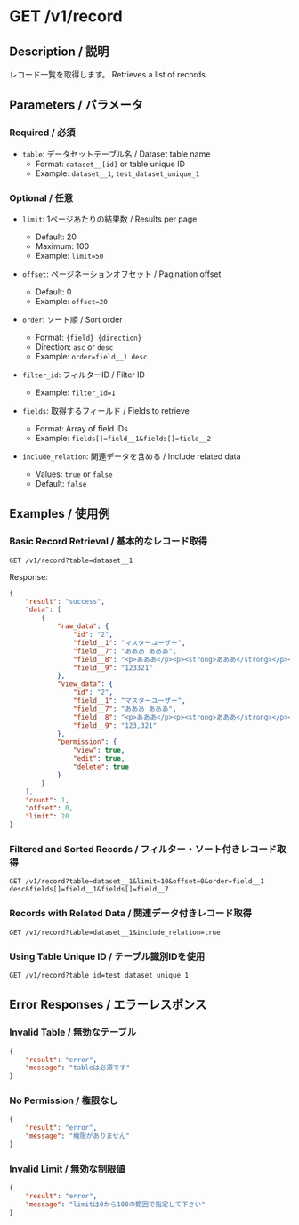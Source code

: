 # GET /v1/record

## Description / 説明
レコード一覧を取得します。
Retrieves a list of records.

## Parameters / パラメータ
### Required / 必須
- `table`: データセットテーブル名 / Dataset table name
  - Format: `dataset__[id]` or table unique ID
  - Example: `dataset__1`, `test_dataset_unique_1`

### Optional / 任意
- `limit`: 1ページあたりの結果数 / Results per page
  - Default: 20
  - Maximum: 100
  - Example: `limit=50`

- `offset`: ページネーションオフセット / Pagination offset
  - Default: 0
  - Example: `offset=20`

- `order`: ソート順 / Sort order
  - Format: `{field} {direction}`
  - Direction: `asc` or `desc`
  - Example: `order=field__1 desc`

- `filter_id`: フィルターID / Filter ID
  - Example: `filter_id=1`

- `fields`: 取得するフィールド / Fields to retrieve
  - Format: Array of field IDs
  - Example: `fields[]=field__1&fields[]=field__2`

- `include_relation`: 関連データを含める / Include related data
  - Values: `true` or `false`
  - Default: `false`

## Examples / 使用例

### Basic Record Retrieval / 基本的なレコード取得
```http
GET /v1/record?table=dataset__1
```

Response:
```json
{
    "result": "success",
    "data": [
        {
            "raw_data": {
                "id": "2",
                "field__1": "マスターユーザー",
                "field__7": "あああ あああ",
                "field__8": "<p>あああ</p><p><strong>あああ</strong></p><p>あああ</p>",
                "field__9": "123321"
            },
            "view_data": {
                "id": "2",
                "field__1": "マスターユーザー",
                "field__7": "あああ あああ",
                "field__8": "<p>あああ</p><p><strong>あああ</strong></p><p>あああ</p>",
                "field__9": "123,321"
            },
            "permission": {
                "view": true,
                "edit": true,
                "delete": true
            }
        }
    ],
    "count": 1,
    "offset": 0,
    "limit": 20
}
```

### Filtered and Sorted Records / フィルター・ソート付きレコード取得
```http
GET /v1/record?table=dataset__1&limit=10&offset=0&order=field__1 desc&fields[]=field__1&fields[]=field__7
```

### Records with Related Data / 関連データ付きレコード取得
```http
GET /v1/record?table=dataset__1&include_relation=true
```

### Using Table Unique ID / テーブル識別IDを使用
```http
GET /v1/record?table_id=test_dataset_unique_1
```

## Error Responses / エラーレスポンス

### Invalid Table / 無効なテーブル
```json
{
    "result": "error",
    "message": "tableは必須です"
}
```

### No Permission / 権限なし
```json
{
    "result": "error",
    "message": "権限がありません"
}
```

### Invalid Limit / 無効な制限値
```json
{
    "result": "error",
    "message": "limitは0から100の範囲で指定して下さい"
}
```
